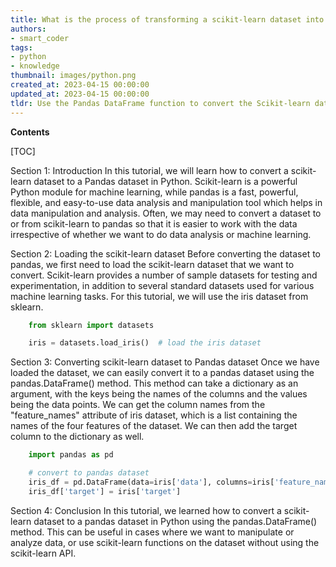 ```yaml
---
title: What is the process of transforming a scikit-learn dataset into a pandas dataset?
authors:
- smart_coder
tags:
- python
- knowledge
thumbnail: images/python.png
created_at: 2023-04-15 00:00:00
updated_at: 2023-04-15 00:00:00
tldr: Use the Pandas DataFrame function to convert the Scikit-learn dataset to a Pandas dataset.
---
```


**Contents**

[TOC]

Section 1: Introduction
In this tutorial, we will learn how to convert a scikit-learn dataset to a Pandas dataset in Python. Scikit-learn is a powerful Python module for machine learning, while pandas is a fast, powerful, flexible, and easy-to-use data analysis and manipulation tool which helps in data manipulation and analysis. Often, we may need to convert a dataset to or from scikit-learn to pandas so that it is easier to work with the data irrespective of whether we want to do data analysis or machine learning.

Section 2: Loading the scikit-learn dataset
Before converting the dataset to pandas, we first need to load the scikit-learn dataset that we want to convert.  Scikit-learn provides a number of sample datasets for testing and experimentation, in addition to several standard datasets used for various machine learning tasks. For this tutorial, we will use the iris dataset from sklearn. 

```python
    from sklearn import datasets

    iris = datasets.load_iris()  # load the iris dataset
```

Section 3: Converting scikit-learn dataset to Pandas dataset
Once we have loaded the dataset, we can easily convert it to a pandas dataset using the pandas.DataFrame() method. This method can take a dictionary as an argument, with the keys being the names of the columns and the values being the data points. We can get the column names from the "feature_names" attribute of iris dataset, which is a list containing the names of the four features of the dataset. We can then add the target column to the dictionary as well.

```python
    import pandas as pd

    # convert to pandas dataset
    iris_df = pd.DataFrame(data=iris['data'], columns=iris['feature_names'])
    iris_df['target'] = iris['target']
```

Section 4: Conclusion
In this tutorial, we learned how to convert a scikit-learn dataset to a pandas dataset in Python using the pandas.DataFrame() method. This can be useful in cases where we want to manipulate or analyze data, or use scikit-learn functions on the dataset without using the scikit-learn API.
